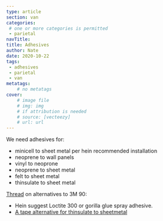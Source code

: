 ```yaml
---
type: article
section: van
categories: 
 # one or more categories is permitted
 - parietal
navTitle: 
title: Adhesives
author: Nate
date: 2020-10-22
tags:
 - adhesives
 - parietal
 - van
metatags:
	# no metatags
cover: 
	# image file
	# img: img
	# if attribution is needed
	# source: [vecteezy]
	# url: url
---
```


We need adhesives for:
- minicell to sheet metal per hein recommended installation
- neoprene to wall panels
- vinyl to neoprone
- neoprene to sheet metal
- felt to sheet metal
- thinsulate to sheet metal

[Thread](https://www.fordtransitusaforum.com/threads/alternatives-to-the-3m-90-spray-adhesive.84812/) on alternatives to 3M 90:
- Hein suggest Loctite 300 or gorilla glue spray adhesive.
- [A tape alternative for thinsulate to sheetmetal](https://www.fordtransitusaforum.com/threads/alternatives-to-the-3m-90-spray-adhesive.84812/post-1120020)